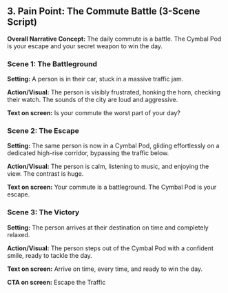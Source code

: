 ## **3. Pain Point: The Commute Battle (3-Scene Script)**

**Overall Narrative Concept:** The daily commute is a battle. The Cymbal Pod is your escape and your secret weapon to win the day.

### **Scene 1: The Battleground**

**Setting:** A person is in their car, stuck in a massive traffic jam.

**Action/Visual:** The person is visibly frustrated, honking the horn, checking their watch. The sounds of the city are loud and aggressive.

**Text on screen:** Is your commute the worst part of your day?

### **Scene 2: The Escape**

**Setting:** The same person is now in a Cymbal Pod, gliding effortlessly on a dedicated high-rise corridor, bypassing the traffic below.

**Action/Visual:** The person is calm, listening to music, and enjoying the view. The contrast is huge.

**Text on screen:** Your commute is a battleground. The Cymbal Pod is your escape.

### **Scene 3: The Victory**

**Setting:** The person arrives at their destination on time and completely relaxed.

**Action/Visual:** The person steps out of the Cymbal Pod with a confident smile, ready to tackle the day.

**Text on screen:** Arrive on time, every time, and ready to win the day.

**CTA on screen:** Escape the Traffic
